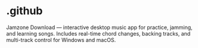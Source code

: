 # .github
Jamzone Download — interactive desktop music app for practice, jamming, and learning songs. Includes real-time chord changes, backing tracks, and multi-track control for Windows and macOS.
